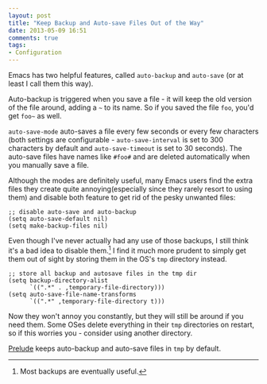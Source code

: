 ```yaml
---
layout: post
title: "Keep Backup and Auto-save Files Out of the Way"
date: 2013-05-09 16:51
comments: true
tags:
- Configuration
---
```


Emacs has two helpful features, called `auto-backup` and
`auto-save` (or at least I call them this way).

Auto-backup is triggered when you save a file - it will keep the old
version of the file around, adding a `~` to its name. So if you saved the
file `foo`, you'd get `foo~` as well.

`auto-save-mode` auto-saves a file every few seconds or every few
characters (both settings are configurable - `auto-save-interval` is
set to 300 characters by default and `auto-save-timeout` is set to 30
seconds). The auto-save files have names like `#foo#` and are deleted
automatically when you manually save a file.

Although the modes are definitely useful, many Emacs users find the
extra files they create quite annoying(especially since they rarely
resort to using them) and disable both feature to get rid of the pesky unwanted files:

``` elisp
;; disable auto-save and auto-backup
(setq auto-save-default nil)
(setq make-backup-files nil)
```

Even though I've never actually had any use of those backups, I still
think it's a bad idea to disable them.[^1] I find it much more prudent
to simply get them out of sight by storing them in the OS's `tmp`
directory instead.

``` elisp
;; store all backup and autosave files in the tmp dir
(setq backup-directory-alist
      `((".*" . ,temporary-file-directory)))
(setq auto-save-file-name-transforms
      `((".*" ,temporary-file-directory t)))
```

Now they won't annoy you constantly, but they will still be around if
you need them. Some OSes delete everything in their `tmp` directories
on restart, so if this worries you - consider using another directory.

[Prelude](http://github.com/bbatsov/prelude) keeps auto-backup and
auto-save files in `tmp` by default.

[^1]: Most backups are eventually useful.
